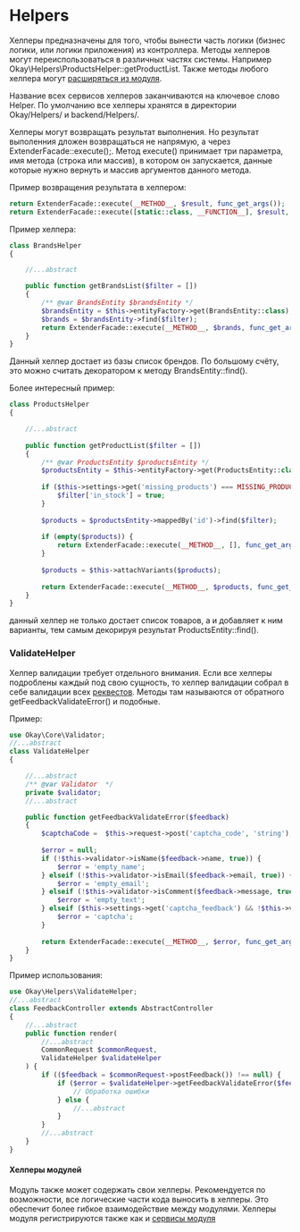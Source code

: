 # Helpers

Хелперы предназначены для того, чтобы вынести часть логики (бизнес логики, или логики приложения) из контроллера.
Методы хелперов могут переиспользоваться в различных частях системы. Например Okay\Helpers\ProductsHelper::getProductList.
Также методы любого хелпера могут [расширяться из модуля](./modules/extenders.md).

Название всех сервисов хелперов заканчиваются на ключевое слово Helper.
По умолчанию все хелперы хранятся в директории Okay/Helpers/ и backend/Helpers/.

Хелперы могут возвращать результат выполнения. Но результат выполенния дложен возвращаться не напрямую,
а через ExtenderFacade::execute();.
Метод execute() принимает три параметра, имя метода (строка или массив), в котором он запускается, данные которые нужно вернуть
и массив аргументов данного метода.

Пример возвращения результата в хелпером:
```php
return ExtenderFacade::execute(__METHOD__, $result, func_get_args());
return ExtenderFacade::execute([static::class, __FUNCTION__], $result, func_get_args());
```

Пример хелпера:
```php
class BrandsHelper
{

    //...abstract 

    public function getBrandsList($filter = [])
    {
        /** @var BrandsEntity $brandsEntity */
        $brandsEntity = $this->entityFactory->get(BrandsEntity::class);
        $brands = $brandsEntity->find($filter);
        return ExtenderFacade::execute(__METHOD__, $brands, func_get_args());
    }
}
```
Данный хелпер достает из базы список брендов. По большому счёту, это можно считать декоратором к методу 
BrandsEntity::find().

Более интересный пример:
```php
class ProductsHelper
{

    //...abstract 
    
    public function getProductList($filter = [])
    {
        /** @var ProductsEntity $productsEntity */
        $productsEntity = $this->entityFactory->get(ProductsEntity::class);
        
        if ($this->settings->get('missing_products') === MISSING_PRODUCTS_HIDE) {
            $filter['in_stock'] = true;
        }
    
        $products = $productsEntity->mappedBy('id')->find($filter);
    
        if (empty($products)) {
            return ExtenderFacade::execute(__METHOD__, [], func_get_args());
        }
    
        $products = $this->attachVariants($products);
    
        return ExtenderFacade::execute(__METHOD__, $products, func_get_args());
    }
}
```
данный хелпер не только достает список товаров, а и добавляет к ним варианты, тем самым декорируя результат 
ProductsEntity::find().

### ValidateHelper

Хелпер валидации требует отдельного внимания.
Если все хелперы подроблены каждый под свою сущность, то хелпер валидации собрал 
в себе валидации всех [реквестов](./requests.md).
Методы там называются от обратного getFeedbackValidateError() и подобные.

Пример: 
```php
use Okay\Core\Validator;
//...abstract
class ValidateHelper
{

    //...abstract 
    /** @var Validator  */
    private $validator;
    //...abstract 

    public function getFeedbackValidateError($feedback)
    {
        $captchaCode =  $this->request->post('captcha_code', 'string');
        
        $error = null;
        if (!$this->validator->isName($feedback->name, true)) {
            $error = 'empty_name';
        } elseif (!$this->validator->isEmail($feedback->email, true)) {
            $error = 'empty_email';
        } elseif (!$this->validator->isComment($feedback->message, true)) {
            $error = 'empty_text';
        } elseif ($this->settings->get('captcha_feedback') && !$this->validator->verifyCaptcha('captcha_feedback', $captchaCode)) {
            $error = 'captcha';
        }
    
        return ExtenderFacade::execute(__METHOD__, $error, func_get_args());
    }
}
```

Пример использования:
```php
use Okay\Helpers\ValidateHelper;
//...abstract
class FeedbackController extends AbstractController
{
    //...abstract
    public function render(
        //...abstract
        CommonRequest $commonRequest,
        ValidateHelper $validateHelper
    ) {
        if (($feedback = $commonRequest->postFeedback()) !== null) {
            if ($error = $validateHelper->getFeedbackValidateError($feedback)) {
                // Обработка ошибки
            } else {
                //...abstract
            }
        }
        //...abstract
    }
}
```

#### Хелперы модулей <a name="modulesHelpers"></a>
Модуль также может содержать свои хелперы. Рекомендуется по возможности, все логические части кода выносить в хелперы.
Это обеспечит более гибкое взаимодействие между модулями. Хелперы модуля регистрируются также как и 
[сервисы модуля](./modules/README.md#Initservices)

